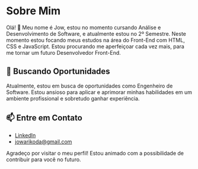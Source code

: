 # Sobre Mim

Olá! 👋 Meu nome é Jow, estou no momento cursando Análise e Desenvolvimento de Software, e atualmente estou no 2º Semestre. Neste momento estou focando meus estudos na área do Front-End com HTML, CSS e JavaScript. Estou procurando me aperfeiçoar cada vez mais, para me tornar um futuro Desenvolvedor Front-End.

## 💼 Buscando Oportunidades

Atualmente, estou em busca de oportunidades como Engenheiro de Software. Estou ansioso para aplicar e aprimorar minhas habilidades em um ambiente profissional e sobretudo ganhar experiência.

<!--
## 🚀 Tecnologias Favoritas

- HTML, CSS, JavaScript
- MySQL

## 🌱 Aprendendo Atualmente

- CSS, HTML, JavaScript através do curso da Origamid.

<!-- 
## 🔗 Links

- [LinkedIn](https://www.linkedin.com/in/jow-warikoda/)
- [Portfolio](https://seu-portfolio.com)
- [Outras Redes Sociais/Projetos] 


## 📈 Estatísticas GitHub

![Estatísticas do GitHub](https://github-readme-stats.vercel.app/api?username=seu-username&show_icons=true&count_private=true&hide=contribs,prs)

## 📚 Projetos Destacados

- [Nome do Projeto](https://github.com/seu-username/nome-do-projeto) - [Breve descrição do projeto.]

-->

## 📫 Entre em Contato

- [LinkedIn](https://www.linkedin.com/in/jow-warikoda/)
- jowarikoda@gmail.com

Agradeço por visitar o meu perfil! Estou animado com a possibilidade de contribuir para você no futuro.

